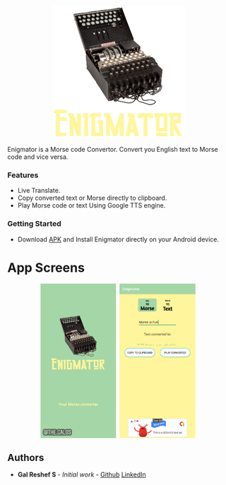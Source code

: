 <p align="center">
<img src="https://raw.githubusercontent.com/galsreshef/Enigmator/master/app/src/main/res/drawable-mdpi/enigmator_main.png">
</p>

Enigmator is a Morse code Convertor.
Convert you English text to Morse code and vice versa.

### Features
- Live Translate.
- Copy converted text or Morse directly to clipboard.
- Play Morse code or text Using Google TTS engine.

### Getting Started
- Download [APK](https://github.com/galsreshef/Enigmator/raw/master/app/release/Enigmator_v1.11.apk) and Install Enigmator directly on your Android device.

# App Screens
<p align="center">
   <a><img src="https://github.com/galsreshef/Enigmator/blob/master/Screenshots/Screenshot_20201006-181243_Enigmator.jpg?raw=true" height="350"></a>&nbsp;
   <a><img src="https://github.com/galsreshef/Enigmator/blob/master/Screenshots/Screenshot_20201006-181226_Enigmator.jpg?raw=true" height="350" ></a>&nbsp; 
</p>


## Authors

* **Gal Reshef S** - *Initial work* - [Github](https://github.com/galsreshef) [LinkedIn](https://www.linkedin.com/in/gal-reshef-s-computer-science-software-developer/)

